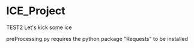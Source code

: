 # ICE_Project
TEST2
Let's kick some ice

preProcessing.py requires the python package "Requests" to be installed


